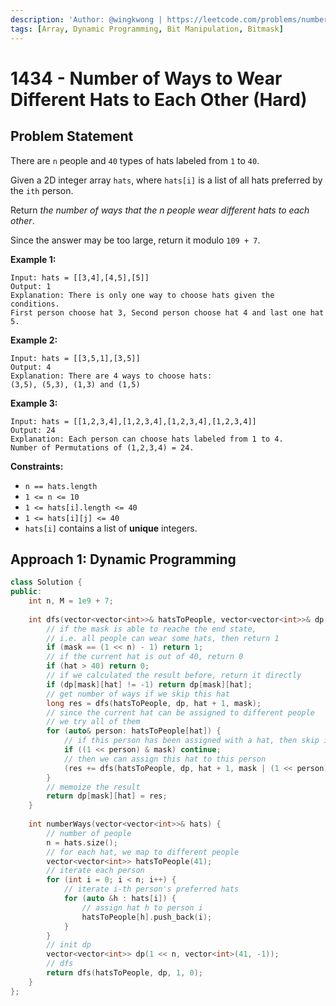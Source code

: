 ```yaml
---
description: 'Author: @wingkwong | https://leetcode.com/problems/number-of-ways-to-wear-different-hats-to-each-other/'
tags: [Array, Dynamic Programming, Bit Manipulation, Bitmask]
---
```


# 1434 - Number of Ways to Wear Different Hats to Each Other (Hard) 

## Problem Statement

There are `n` people and `40` types of hats labeled from `1` to `40`.

Given a 2D integer array `hats`, where `hats[i]` is a list of all hats preferred by the `ith` person.

Return *the number of ways that the n people wear different hats to each other*.

Since the answer may be too large, return it modulo `109 + 7`.

**Example 1:**

```
Input: hats = [[3,4],[4,5],[5]]
Output: 1
Explanation: There is only one way to choose hats given the conditions. 
First person choose hat 3, Second person choose hat 4 and last one hat 5.
```

**Example 2:**

```
Input: hats = [[3,5,1],[3,5]]
Output: 4
Explanation: There are 4 ways to choose hats:
(3,5), (5,3), (1,3) and (1,5)
```

**Example 3:**

```
Input: hats = [[1,2,3,4],[1,2,3,4],[1,2,3,4],[1,2,3,4]]
Output: 24
Explanation: Each person can choose hats labeled from 1 to 4.
Number of Permutations of (1,2,3,4) = 24.
```

**Constraints:**

- `n == hats.length`
- `1 <= n <= 10`
- `1 <= hats[i].length <= 40`
- `1 <= hats[i][j] <= 40`
- `hats[i]` contains a list of **unique** integers.

## Approach 1: Dynamic Programming

<SolutionAuthor name="@wingkwong"/>

```cpp
class Solution {
public:
    int n, M = 1e9 + 7;
    
    int dfs(vector<vector<int>>& hatsToPeople, vector<vector<int>>& dp, int hat, int mask) {
        // if the mask is able to reache the end state, 
        // i.e. all people can wear some hats, then return 1
        if (mask == (1 << n) - 1) return 1;
        // if the current hat is out of 40, return 0
        if (hat > 40) return 0;
        // if we calculated the result before, return it directly
        if (dp[mask][hat] != -1) return dp[mask][hat];
        // get number of ways if we skip this hat
        long res = dfs(hatsToPeople, dp, hat + 1, mask);
        // since the current hat can be assigned to different people
        // we try all of them
        for (auto& person: hatsToPeople[hat]) {
            // if this person has been assigned with a hat, then skip it
            if ((1 << person) & mask) continue;
            // then we can assign this hat to this person
            (res += dfs(hatsToPeople, dp, hat + 1, mask | (1 << person))) %= M;
        }
        // memoize the result
        return dp[mask][hat] = res;
    }
    
    int numberWays(vector<vector<int>>& hats) {
        // number of people
        n = hats.size();
        // for each hat, we map to different people
        vector<vector<int>> hatsToPeople(41);
        // iterate each person
        for (int i = 0; i < n; i++) {
            // iterate i-th person's preferred hats
            for (auto &h : hats[i]) {
                // assign hat h to person i
                hatsToPeople[h].push_back(i);
            }
        }
        // init dp
        vector<vector<int>> dp(1 << n, vector<int>(41, -1));
        // dfs
        return dfs(hatsToPeople, dp, 1, 0);
    }
};
```